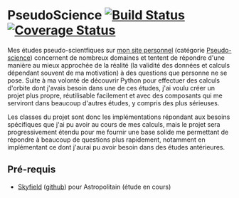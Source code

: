 # PseudoScience [![Build Status](https://travis-ci.org/Lucidiot/PseudoScience.svg?branch=master)](https://travis-ci.org/Lucidiot/PseudoScience) [![Coverage Status](https://coveralls.io/repos/github/Lucidiot/PseudoScience/badge.svg?branch=master)](https://coveralls.io/github/Lucidiot/PseudoScience?branch=master)

Mes études pseudo-scientfiques sur [mon site personnel](http://brainshit.fr) (catégorie [Pseudo-science]()) concernent de nombreux domaines et tentent de répondre d'une manière au mieux approchée de la réalité (la validité des données et calculs dépendant souvent de ma motivation) à des questions que personne ne se pose. Suite à ma volonté de découvrir Python pour effectuer des calculs d'orbite dont j'avais besoin dans une de ces études, j'ai voulu créer un projet plus propre, réutilisable facilement et avec des composants qui me serviront dans beaucoup d'autres études, y compris des plus sérieuses.

Les classes du projet sont donc les implémentations répondant aux besoins spécifiques que j'ai pu avoir au cours de mes calculs, mais le projet sera progressivement étendu pour me fournir une base solide me permettant de répondre à beaucoup de questions plus rapidement, notamment en implémentant ce dont j'aurai pu avoir besoin dans des études antérieures.

## Pré-requis

* [Skyfield](http://rhodesmill.org/skyfield/) ([github](https://github.com/brandon-rhodes/python-skyfield/)) pour Astropolitain (étude en cours)
